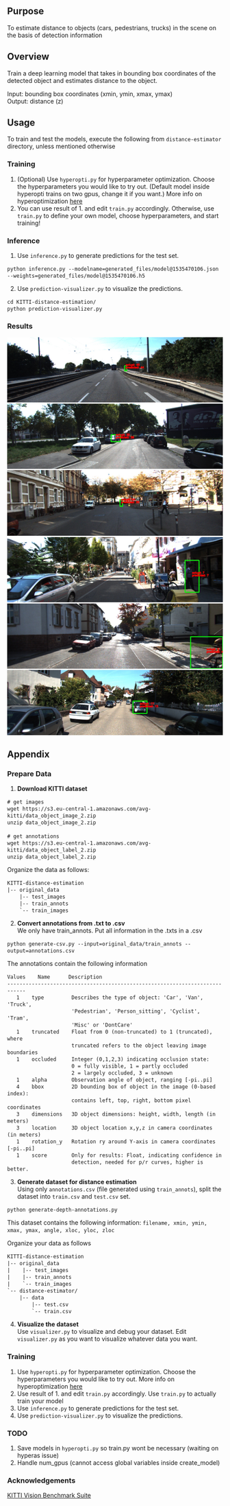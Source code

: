 ## Purpose
To estimate distance to objects (cars, pedestrians, trucks) in the scene on the basis of detection information

## Overview
Train a deep learning model that takes in bounding box coordinates of the detected object and estimates distance to the object.

Input: bounding box coordinates (xmin, ymin, xmax, ymax) <br/>
Output: distance (z)

## Usage
To train and test the models, execute the following from `distance-estimator` directory, unless mentioned otherwise

### Training
1. (Optional) Use `hyperopti.py` for hyperparameter optimization. Choose the hyperparameters you would like to try out. (Default model inside hyperopti trains on two gpus, change it if you want.) More info on hyperoptimization [here](https://github.com/maxpumperla/hyperas)
2. You can use result of 1. and edit `train.py` accordingly. Otherwise, use `train.py` to define your own model, choose hyperparameters, and start training!

### Inference
1. Use `inference.py` to generate predictions for the test set.
```
python inference.py --modelname=generated_files/model@1535470106.json --weights=generated_files/model@1535470106.h5
```
2. Use `prediction-visualizer.py` to visualize the predictions.
```
cd KITTI-distance-estimation/
python prediction-visualizer.py
```

### Results
![](results/0.jpg)
![](results/1.jpg)
![](results/2.jpg)
![](results/3.jpg)
![](results/4.jpg)
![](results/5.jpg)

## Appendix
### Prepare Data
1. **Download KITTI dataset**
```shell
# get images
wget https://s3.eu-central-1.amazonaws.com/avg-kitti/data_object_image_2.zip
unzip data_object_image_2.zip

# get annotations
wget https://s3.eu-central-1.amazonaws.com/avg-kitti/data_object_label_2.zip
unzip data_object_label_2.zip
```

Organize the data as follows:

```shell
KITTI-distance-estimation
|-- original_data
    |-- test_images
    |-- train_annots
    `-- train_images
```

2. **Convert annotations from .txt to .csv**<br/>
We only have train_annots. Put all information in the .txts in a .csv

```shell
python generate-csv.py --input=original_data/train_annots --output=annotations.csv
```

The annotations contain the following information

```
Values    Name      Description
----------------------------------------------------------------------------
   1    type         Describes the type of object: 'Car', 'Van', 'Truck',
                     'Pedestrian', 'Person_sitting', 'Cyclist', 'Tram',
                     'Misc' or 'DontCare'
   1    truncated    Float from 0 (non-truncated) to 1 (truncated), where
                     truncated refers to the object leaving image boundaries
   1    occluded     Integer (0,1,2,3) indicating occlusion state:
                     0 = fully visible, 1 = partly occluded
                     2 = largely occluded, 3 = unknown
   1    alpha        Observation angle of object, ranging [-pi..pi]
   4    bbox         2D bounding box of object in the image (0-based index):
                     contains left, top, right, bottom pixel coordinates
   3    dimensions   3D object dimensions: height, width, length (in meters)
   3    location     3D object location x,y,z in camera coordinates (in meters)
   1    rotation_y   Rotation ry around Y-axis in camera coordinates [-pi..pi]
   1    score        Only for results: Float, indicating confidence in
                     detection, needed for p/r curves, higher is better.
```

3. **Generate dataset for distance estimation**<br/>
Using only `annotations.csv` (file generated using `train_annots`), split the dataset into `train.csv` and `test.csv` set.

```shell
python generate-depth-annotations.py
```

This dataset contains the following information:
`filename, xmin, ymin, xmax, ymax, angle, xloc, yloc, zloc`

Organize your data as follows
```
KITTI-distance-estimation
|-- original_data
|    |-- test_images
|    |-- train_annots
|    `-- train_images
`-- distance-estimator/
    |-- data
        |-- test.csv
        `-- train.csv
```

4. **Visualize the dataset**<br/>
Use `visualizer.py` to visualize and debug your dataset. Edit `visualizer.py` as you want to visualize whatever data you want.

### Training
1. Use `hyperopti.py` for hyperparameter optimization. Choose the hyperparameters you would like to try out. More info on hyperoptimization [here](https://github.com/maxpumperla/hyperas)
2. Use result of 1. and edit `train.py` accordingly. Use `train.py` to actually train your model
3. Use `inference.py` to generate predictions for the test set.
4. Use `prediction-visualizer.py` to visualize the predictions.

### TODO
1. Save models in `hyperopti.py` so train.py wont be necessary (waiting on hyperas issue)
2. Handle num_gpus (cannot access global variables inside create_model)

### Acknowledgements
[KITTI Vision Benchmark Suite](http://www.cvlibs.net/datasets/kitti/)
